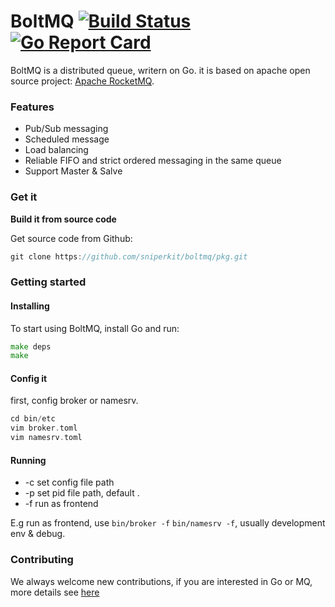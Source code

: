 # BoltMQ [![Build Status](https://travis-ci.org/gunsluo/common.svg?branch=master)](https://travis-ci.org/gunsluo/common) [![Go Report Card](https://goreportcard.com/badge/github.com/sniperkit/boltmq/pkg)](https://goreportcard.com/report/github.com/sniperkit/boltmq/pkg)
BoltMQ is a distributed queue, writern on Go. it is based on apache open source project: [Apache RocketMQ](https://github.com/apache/rocketmq).

### Features

* Pub/Sub messaging
* Scheduled message
* Load balancing
* Reliable FIFO and strict ordered messaging in the same queue
* Support Master & Salve


### Get it

**Build it from source code**

Get source code from Github:
```Go
git clone https://github.com/sniperkit/boltmq/pkg.git
```


### Getting started

#### Installing

To start using BoltMQ, install Go and run:
```Go
make deps
make
```

#### Config it

first, config broker or namesrv.
```Go
cd bin/etc
vim broker.toml
vim namesrv.toml
```

#### Running

* -c set config file path 
* -p set pid file path, default .
* -f run as frontend 

E.g
run as frontend, use `bin/broker -f` `bin/namesrv -f`, usually development env & debug.


### Contributing
We always welcome new contributions, if you are interested in Go or MQ, more details see [here](https://github.com/blog/1360-introducing-contributions)


